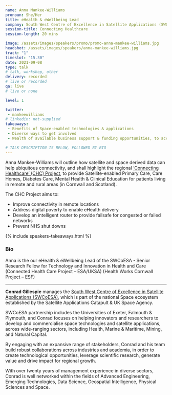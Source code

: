 ```yaml
---
name: Anna Mankee-Williams 
pronoun: She/Her
title: eHealth & eWellbeing Lead
company: South West Centre of Excellence in Satellite Applications (SWCoESA)
session-title: Connecting Healthcare
session-length: 20 mins

image: /assets/images/speakers/promo/promo-anna-mankee-williams.jpg
headshot: /assets/images/speakers/anna-mankee-williams.jpg
track: "1"
timeslot: "15.30"
date: 2021-09-08
type: talk
# talk, workshop, other
delivery: recorded
# live or recorded
qa: live
# live or none

level: 1

twitter: 
 - mankeewilliams
# linkedin: not-supplied
takeaways:
 - Benefits of Space-enabled technologies & applications
 - Diverse ways to get involved
 - Wealth of available business support & funding opportunities, to accelerate Space-enabled innovations (tech, data & digital)

# TALK DESCRIPTION IS BELOW, FOLLOWED BY BIO
---
```

 
Anna Mankee-Williams will outline how satellite and space derived data can help ubiquitous connectivity, and shall highlight the regional <a href="https://www.goonhilly.org/the-chc-project">‘Connecting Healthcare’ (CHC) Project</a>, to provide Satellite-enabled Primary Care, Care Homes, Diabetes Care, Mental Health & Clinical Education for patients living in remote and rural areas (in Cornwall and Scotland). 
 
The CHC Project aims to:
<ul>
<li>Improve connectivity in remote locations</li>
<li>Address digital poverty to enable eHealth delivery</li>
<li>Develop an intelligent router to provide failsafe for congested or failed networks</li>
<li>Prevent NHS shut downs</li>
</ul>

{% include speakers-takeaways.html %}

<h3>Bio</h3>

Anna is the our eHealth & eWellbeing Lead of the SWCoESA - Senior Research Fellow for Technology and Innovation in Health and Care (Connected Health Care Project – ESA/UKSA) (Health Works Cornwall Project – ESF)

<hr/>

<strong>Conrad Gillespie</strong> manages the <a href="https://sa.catapult.org.uk/south-west/">South West Centre of Excellence in Satellite Applications (SWCoESA)</a>, which is part of the national Space ecosystem established by the Satellite Applications Catapult & UK Space Agency.

SWCoESA partnership includes the Universities of Exeter, Falmouth & Plymouth, and Conrad focuses on helping innovators and researchers to develop and commercialise space technologies and satellite applications, across wide-ranging sectors, including Health, Marine & Maritime, Mining, and Natural Capital. 

By engaging with an expansive range of stakeholders, Conrad and his team build robust collaborations across industries and academia, in order to create technological opportunities, leverage scientific research, generate value and drive impact for regional growth.

With over twenty years of management experience in diverse sectors, Conrad is well networked within the fields of Advanced Engineering, Emerging Technologies, Data Science, Geospatial Intelligence, Physical Sciences and Space.